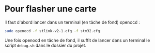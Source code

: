 # Pour flasher une carte

Il faut d'abord lancer dans un terminal (en tâche de fond) openocd :

```bash
sudo openocd -f stlink-v2-1.cfg -f stm32.cfg
```

Une fois openocd en tâche de fond, il suffit de lancer dans un terminal le script `debug.sh` dans le dossier du projet.

